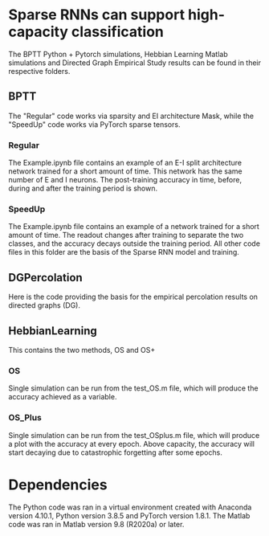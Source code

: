 # Sparse RNNs can support high-capacity classification

The BPTT Python + Pytorch simulations, Hebbian Learning Matlab simulations and Directed Graph Empirical Study results can be found in their respective folders.

## BPTT
The "Regular" code works via sparsity and EI architecture Mask, while the "SpeedUp" code works via PyTorch sparse tensors.
### Regular
The Example.ipynb file contains an example of an E-I split architecture network trained for a short amount of time. This network has the same number of E and I neurons. The post-training accuracy in time, before, during and after the training period is shown.

### SpeedUp
The Example.ipynb file contains an example of a network trained for a short amount of time. The readout changes after training to separate the two classes, and the accuracy decays outside the training period. All other code files in this folder are the basis of the Sparse RNN model and training.

## DGPercolation
Here is the code providing the basis for the empirical percolation results on directed graphs (DG).

## HebbianLearning
This contains the two methods, OS and OS+
### OS
Single simulation can be run from the test_OS.m file, which will produce the accuracy achieved as a variable. 
### OS_Plus
Single simulation can be run from the test_OSplus.m file, which will produce a plot with the accuracy at every epoch. Above capacity, the accuracy will start decaying due to catastrophic forgetting after some epochs.

# Dependencies
The Python code was ran in a virtual environment created with Anaconda version 4.10.1, Python version 3.8.5 and PyTorch version 1.8.1.
The Matlab code was ran in Matlab version 9.8 (R2020a) or later.
